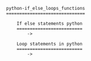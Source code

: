 	
	python-if_else_loops_functions
	==============================
	
		If else statements python
		=========================
			-> 
			
		Loop statements in python
		=========================
			-> 
	
